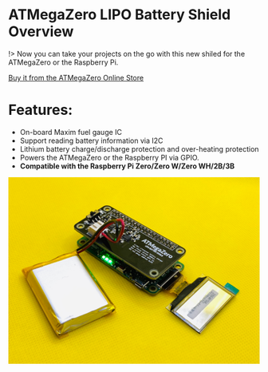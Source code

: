 # ATMegaZero LIPO Battery Shield Overview

!> Now you can take your projects on the go with this new shiled for the ATMegaZero or the Raspberry Pi.

[Buy it from the ATMegaZero Online Store](https://shop.atmegazero.com/products/atmegazero-lipo-battery-shield)

# Features:
* On-board Maxim fuel gauge IC
* Support reading battery information via I2C 
* Lithium battery charge/discharge protection and over-heating protection
* Powers the ATMegaZero or the Raspberry PI via GPIO.
* **Compatible with the Raspberry Pi Zero/Zero W/Zero WH/2B/3B**

![ATMegaZero](./media/atmegazero_lipo_battery_shield.png)
